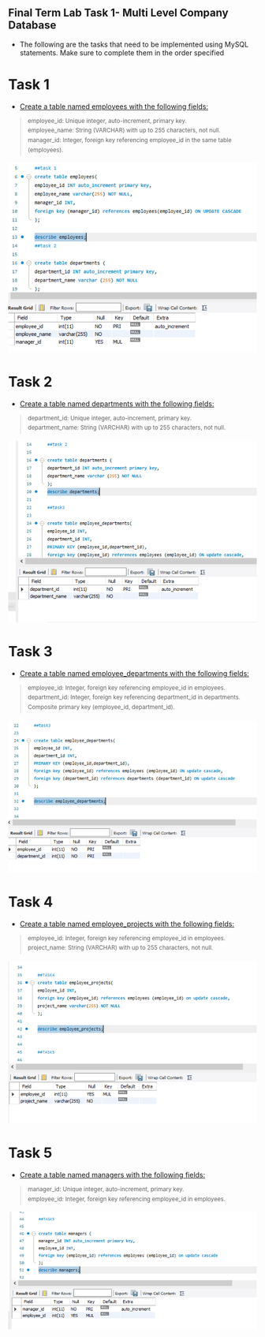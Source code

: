 
## Final Term Lab Task 1- Multi Level Company Database 
* The following are the tasks that need to be implemented using MySQL statements. Make sure to
complete them in the order specified

# Task 1
* <ins>Create a table named employees with the following fields: 
> <sup> employee_id: Unique integer, auto-increment, primary key.\
employee_name: String (VARCHAR) with up to 255 characters, not null.\
manager_id: Integer, foreign key referencing employee_id in the same table (employees).

![Sample Output](IMAGE/task%201.PNG)


# Task 2
* <ins>Create a table named departments with the following fields: 
> <sup> department_id: Unique integer, auto-increment, primary key.\
department_name: String (VARCHAR) with up to 255 characters, not null.

![Sample Output](IMAGE/task%202.PNG)

# Task 3
* <ins>Create a table named employee_departments with the following fields:
> <sup> employee_id: Integer, foreign key referencing employee_id in employees.\
department_id: Integer, foreign key referencing department_id in departments. 
Composite primary key (employee_id, department_id).

![Sample Output](IMAGE/task%203.PNG)

# Task 4
* <ins>Create a table named employee_projects with the following fields: 
> <sup> employee_id: Integer, foreign key referencing employee_id in employees.\
project_name: String (VARCHAR) with up to 255 characters, not null.

![Sample Output](IMAGE/task%204.PNG) 


# Task 5
* <ins>Create a table named managers with the following fields: 
> <sup> manager_id: Unique integer, auto-increment, primary key.\
employee_id: Integer, foreign key referencing employee_id in employees.

![Sample Output](IMAGE/task%205.PNG)

